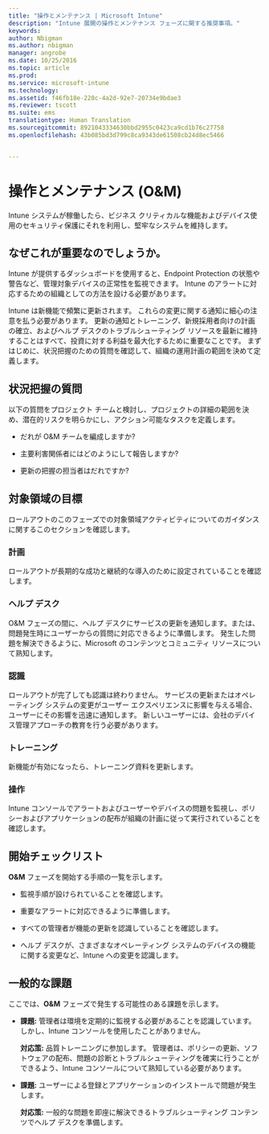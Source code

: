 ```yaml
---
title: "操作とメンテナンス | Microsoft Intune"
description: "Intune 展開の操作とメンテナンス フェーズに関する推奨事項。"
keywords: 
author: Nbigman
ms.author: nbigman
manager: angrobe
ms.date: 10/25/2016
ms.topic: article
ms.prod: 
ms.service: microsoft-intune
ms.technology: 
ms.assetid: f46fb18e-228c-4a2d-92e7-20734e9bdae3
ms.reviewer: tscott
ms.suite: ems
translationtype: Human Translation
ms.sourcegitcommit: 8921043334630bbd2955c0423ca9cd1b76c27758
ms.openlocfilehash: 43b085bd3d799c8ca9343de61508cb24d8ec5466


---
```


# 操作とメンテナンス (O&M)
Intune システムが稼働したら、ビジネス クリティカルな機能およびデバイス使用のセキュリティ保護にそれを利用し、堅牢なシステムを維持します。

## なぜこれが重要なのでしょうか。
Intune が提供するダッシュボードを使用すると、Endpoint Protection の状態や警告など、管理対象デバイスの正常性を監視できます。 Intune のアラートに対応するための組織としての方法を設ける必要があります。

Intune は新機能で頻繁に更新されます。 これらの変更に関する通知に細心の注意を払う必要があります。
更新の通知とトレーニング、新規採用者向けの計画の確立、およびヘルプ デスクのトラブルシューティング リソースを最新に維持することはすべて、投資に対する利益を最大化するために重要なことです。
まずはじめに、状況把握のための質問を確認して、組織の運用計画の範囲を決めて定義します。

## 状況把握の質問
以下の質問をプロジェクト チームと検討し、プロジェクトの詳細の範囲を決め、潜在的リスクを明らかにし、アクション可能なタスクを定義します。

-   だれが O&M チームを編成しますか?

-   主要利害関係者にはどのようにして報告しますか?

-   更新の把握の担当者はだれですか?

## 対象領域の目標
ロールアウトのこのフェーズでの対象領域アクティビティについてのガイダンスに関するこのセクションを確認します。

### 計画
ロールアウトが長期的な成功と継続的な導入のために設定されていることを確認します。

### ヘルプ デスク
O&M フェーズの間に、ヘルプ デスクにサービスの更新を通知します。または、問題発生時にユーザーからの質問に対応できるように準備します。 発生した問題を解決できるように、Microsoft のコンテンツとコミュニティ リソースについて熟知します。

### 認識
ロールアウトが完了しても認識は終わりません。 サービスの更新またはオペレーティング システムの変更がユーザー エクスペリエンスに影響を与える場合、ユーザーにその影響を迅速に通知します。 新しいユーザーには、会社のデバイス管理アプローチの教育を行う必要があります。

### トレーニング
新機能が有効になったら、トレーニング資料を更新します。

### 操作
Intune コンソールでアラートおよびユーザーやデバイスの問題を監視し、ポリシーおよびアプリケーションの配布が組織の計画に従って実行されていることを確認します。

## 開始チェックリスト
**O&M** フェーズを開始する手順の一覧を示します。

-   監視手順が設けられていることを確認します。

-   重要なアラートに対応できるように準備します。

-   すべての管理者が機能の更新を認識していることを確認します。

-   ヘルプ デスクが、さまざまなオペレーティング システムのデバイスの機能に関する変更など、Intune への変更を認識します。

## 一般的な課題
ここでは、**O&M** フェーズで発生する可能性のある課題を示します。

-   **課題:** 管理者は環境を定期的に監視する必要があることを認識しています。 しかし、Intune コンソールを使用したことがありません。

    **対応策:** 品質トレーニングに参加します。 管理者は、ポリシーの更新、ソフトウェアの配布、問題の診断とトラブルシューティングを確実に行うことができるよう、Intune コンソールについて熟知している必要があります。

-   **課題:** ユーザーによる登録とアプリケーションのインストールで問題が発生します。

    **対応策:** 一般的な問題を即座に解決できるトラブルシューティング コンテンツでヘルプ デスクを準備します。



<!--HONumber=Oct16_HO4-->


